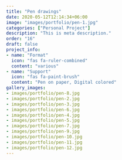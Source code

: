 ```yaml
---
title: "Pen drawings"
date: 2020-05-12T12:14:34+06:00
image: "images/portfolio/pen-1.jpg"
categories: ["Personal Project"]
description: "This is meta description."
order: "16"
draft: false
project_info:
- name: "Format"
  icon: "fas fa-ruler-combined"
  content: "various"
- name: "Support"
  icon: "fas fa-paint-brush"
  content: "Pen on paper, Digital colored"
gallery_images:
- images/portfolio/pen-8.jpg
- images/portfolio/pen-2.jpg
- images/portfolio/pen-3.jpg
- images/portfolio/pen-6.jpg
- images/portfolio/pen-4.jpg
- images/portfolio/pen-5.jpg
- images/portfolio/pen-7.jpg
- images/portfolio/pen-9.jpg
- images/portfolio/pen-10.jpg
- images/portfolio/pen-11.jpg
- images/portfolio/pen-12.jpg
---
```

